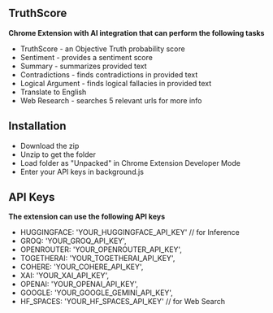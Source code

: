 ## TruthScore
**Chrome Extension with AI integration that can perform the following tasks**
- TruthScore - an Objective Truth probability score
- Sentiment - provides a sentiment score
- Summary - summarizes provided text
- Contradictions - finds contradictions in provided text
- Logical Argument - finds logical fallacies in provided text
- Translate to English
- Web Research - searches 5 relevant urls for more info

## Installation
- Download the zip
- Unzip to get the folder
- Load folder as "Unpacked" in Chrome Extension Developer Mode
- Enter your API keys in background.js


## API Keys

**The extension can use the following API keys**

-  HUGGINGFACE: 'YOUR_HUGGINGFACE_API_KEY' // for Inference
-  GROQ: 'YOUR_GROQ_API_KEY',
-  OPENROUTER: 'YOUR_OPENROUTER_API_KEY',
-  TOGETHERAI: 'YOUR_TOGETHERAI_API_KEY',
-  COHERE: 'YOUR_COHERE_API_KEY',
-  XAI: 'YOUR_XAI_API_KEY',
-  OPENAI: 'YOUR_OPENAI_API_KEY',
-  GOOGLE: 'YOUR_GOOGLE_GEMINI_API_KEY',
-  HF_SPACES: 'YOUR_HF_SPACES_API_KEY' // for Web Search
